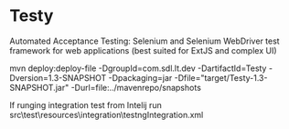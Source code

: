 Testy
=====

Automated Acceptance Testing: Selenium and Selenium WebDriver test framework for web applications (best suited for ExtJS and complex UI)

mvn deploy:deploy-file -DgroupId=com.sdl.lt.dev -DartifactId=Testy -Dversion=1.3-SNAPSHOT -Dpackaging=jar -Dfile="target/Testy-1.3-SNAPSHOT.jar" -Durl=file:../mavenrepo/snapshots

If runging integration test from Intelij run src\test\resources\integration\testngIntegration.xml

